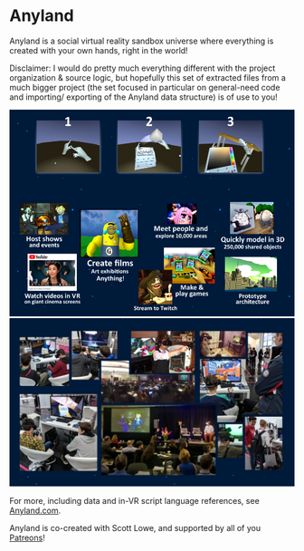 # Anyland
 Anyland is a social virtual reality sandbox universe where everything is created with your own hands, right in the world!
 
 Disclaimer: I would do pretty much everything different with the project organization & source logic, but hopefully this set of extracted files from a much bigger project (the set focused in particular on general-need code and importing/ exporting of the Anyland data structure) is of use to you!

<img src="Screenshot.png">

<img src="Uses.png">

For more, including data and in-VR script language references, see <a href="http://anyland.com">Anyland.com</a>.

Anyland is co-created with Scott Lowe, and supported by all of you <a href="https://www.patreon.com/anyland">Patreons</a>!